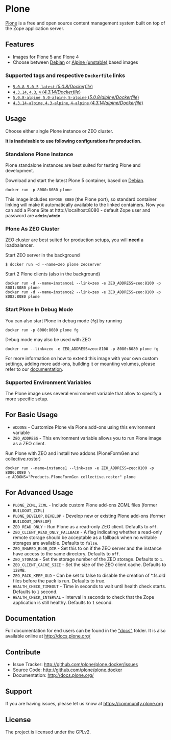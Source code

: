 # Plone

[Plone](https://plone.org) is a free and open source content management system built on top of the Zope application server.


## Features

- Images for Plone 5 and Plone 4
- Choose between [Debian](https://www.debian.org/) or [Alpine (unstable)](http://www.alpinelinux.org/) based images

### Supported tags and respective `Dockerfile` links

- [`5.0.8`, `5.0`, `5`, `latest` (*5.0.8/Dockerfile*)](https://github.com/plone/plone.docker/blob/master/5.0/5.0.8/debian/Dockerfile)
- [`4.3.14`, `4.3`, `4` (*4.3.14/Dockerfile*)](https://github.com/plone/plone.docker/blob/master/4.3/4.3.14/debian/Dockerfile)
- [`5.0.8-alpine`, `5.0-alpine`, `5-alpine` (*5.0.8/alpine/Dockerfile*)](https://github.com/plone/plone.docker/blob/master/5.0/5.0.8/alpine/Dockerfile)
- [`4.3.14-alpine`, `4.3-alpine`, `4-alpine` (*4.3.14/alpine/Dockerfile*)](https://github.com/plone/plone.docker/blob/master/4.3/4.3.14/alpine/Dockerfile)

## Usage

Choose either single Plone instance or ZEO cluster.

**It is inadvisable to use following configurations for production.**



### Standalone Plone Instance

Plone standalone instances are best suited for testing Plone and development.

Download and start the latest Plone 5 container, based on [Debian](https://www.debian.org/).

```console
docker run -p 8080:8080 plone
```

This image includes `EXPOSE 8080` (the Plone port), so standard container linking will make it automatically available to the linked containers. Now you can add a Plone Site at http://localhost:8080 - default Zope user and password are **`admin/admin`**.

### Plone As ZEO Cluster

ZEO cluster are best suited for production setups, you will **need** a loadbalancer.

Start ZEO server in the background

```console
$ docker run -d --name=zeo plone zeoserver
```

Start 2 Plone clients (also in the background)

```console
docker run -d --name=instance1 --link=zeo -e ZEO_ADDRESS=zeo:8100 -p 8081:8080 plone
docker run -d --name=instance2 --link=zeo -e ZEO_ADDRESS=zeo:8100 -p 8082:8080 plone
```

### Start Plone In Debug Mode

You can also start Plone in debug mode (`fg`) by running

```console
docker run -p 8080:8080 plone fg
```

Debug mode may also be used with ZEO

```console
docker run --link=zeo -e ZEO_ADDRESS=zeo:8100 -p 8080:8080 plone fg
```

For more information on how to extend this image with your own custom settings, adding more add-ons, building it or mounting volumes, please refer to our [documentation](https://github.com/plone/plone.docker/tree/master/docs).

### Supported Environment Variables

The Plone image uses several environment variable that allow to specify a more specific setup.

## For Basic Usage

* `ADDONS` - Customize Plone via Plone add-ons using this environment variable
* `ZEO_ADDRESS` - This environment variable allows you to run Plone image as a ZEO client.

Run Plone with ZEO and install two addons (PloneFormGen and collective.roster)

```console
docker run --name=instance1 --link=zeo -e ZEO_ADDRESS=zeo:8100 -p 8080:8080 \
-e ADDONS="Products.PloneFormGen collective.roster" plone
```

## For Advanced Usage

* `PLONE_ZCML`, `ZCML` - Include custom Plone add-ons ZCML files (former `BUILDOUT_ZCML`)
* `PLONE_DEVELOP`, `DEVELOP` - Develop new or existing Plone add-ons (former `BUILDOUT_DEVELOP`)
* `ZEO_READ_ONLY` - Run Plone as a read-only ZEO client. Defaults to `off`.
* `ZEO_CLIENT_READ_ONLY_FALLBACK` - A flag indicating whether a read-only remote storage should be acceptable as a fallback when no writable storages are available. Defaults to `false`.
* `ZEO_SHARED_BLOB_DIR` - Set this to on if the ZEO server and the instance have access to the same directory. Defaults to `off`.
* `ZEO_STORAGE` - Set the storage number of the ZEO storage. Defaults to `1`.
* `ZEO_CLIENT_CACHE_SIZE` - Set the size of the ZEO client cache. Defaults to `128MB`.
* `ZEO_PACK_KEEP_OLD` - Can be set to false to disable the creation of *.fs.old files before the pack is run. Defaults to true.
* `HEALTH_CHECK_TIMEOUT` - Time in seconds to wait until health check starts. Defaults to `1` second.
* `HEALTH_CHECK_INTERVAL` - Interval in seconds to check that the Zope application is still healthy. Defaults to `1` second.

## Documentation

Full documentation for end users can be found in the ["docs"](https://github.com/plone/plone.docker/tree/master/docs) folder.
It is also available online at http://docs.plone.org/


## Contribute


- Issue Tracker: http://github.com/plone/plone.docker/issues
- Source Code: http://github.com/plone/plone.docker
- Documentation: http://docs.plone.org/

## Support


If you are having issues, please let us know at https://community.plone.org

## License

The project is licensed under the GPLv2.
